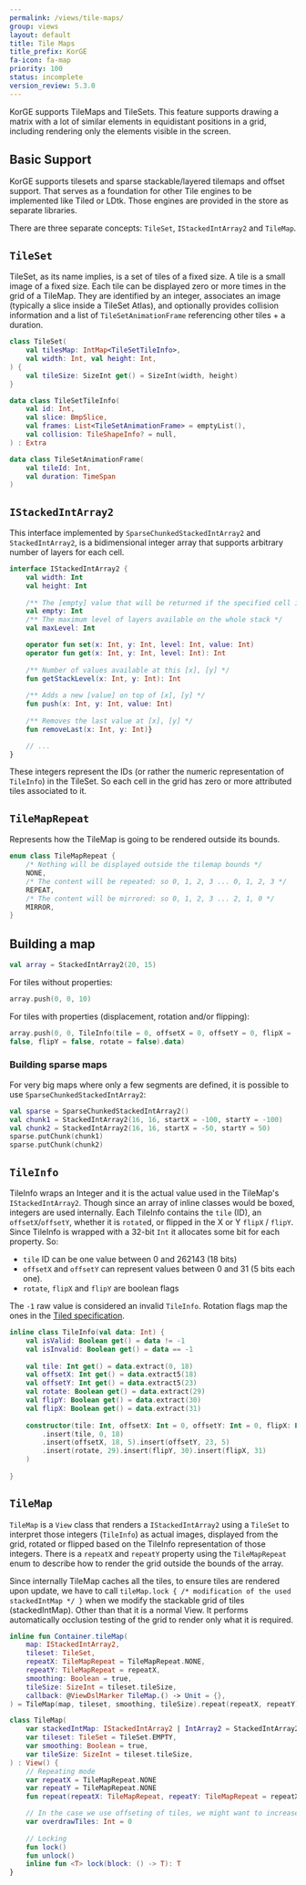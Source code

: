 ```yaml
---
permalink: /views/tile-maps/
group: views
layout: default
title: Tile Maps
title_prefix: KorGE
fa-icon: fa-map
priority: 100
status: incomplete
version_review: 5.3.0
---
```

KorGE supports TileMaps and TileSets. This feature supports drawing a matrix with a lot of similar elements in equidistant positions in a grid, including rendering only the elements visible in the screen.
## Basic Support

KorGE supports tilesets and sparse stackable/layered tilemaps and offset support. That serves as a foundation for other Tile engines to be implemented like Tiled or LDtk. Those engines are provided in the store as separate libraries.

There are three separate concepts: `TileSet`, `IStackedIntArray2` and `TileMap`.

## `TileSet`

TileSet, as its name implies, is a set of tiles of a fixed size. A tile is a small image of a fixed size. Each tile can be displayed zero or more times in the grid of a TileMap. They are identified by an integer, associates an image (typically a slice inside a TileSet Atlas), and optionally provides collision information and a list of `TileSetAnimationFrame` referencing other tiles + a duration.

```kotlin
class TileSet(  
	val tilesMap: IntMap<TileSetTileInfo>,
	val width: Int, val height: Int,
) {
	val tileSize: SizeInt get() = SizeInt(width, height)
}

data class TileSetTileInfo(  
	val id: Int,
	val slice: BmpSlice,
	val frames: List<TileSetAnimationFrame> = emptyList(),
	val collision: TileShapeInfo? = null,
) : Extra

data class TileSetAnimationFrame(
	val tileId: Int,
	val duration: TimeSpan
)
``` 

## `IStackedIntArray2`

This interface implemented by `SparseChunkedStackedIntArray2`  and `StackedIntArray2`, is a bidimensional integer array that supports arbitrary number of layers for each cell.

```kotlin
interface IStackedIntArray2 {
	val width: Int  
	val height: Int
	
	/** The [empty] value that will be returned if the specified cell it out of bounds, or empty */
	val empty: Int  
	/** The maximum level of layers available on the whole stack */  
	val maxLevel: Int

	operator fun set(x: Int, y: Int, level: Int, value: Int)  
	operator fun get(x: Int, y: Int, level: Int): Int
	
	/** Number of values available at this [x], [y] */
	fun getStackLevel(x: Int, y: Int): Int  
  
	/** Adds a new [value] on top of [x], [y] */
	fun push(x: Int, y: Int, value: Int)  
  
	/** Removes the last value at [x], [y] */
	fun removeLast(x: Int, y: Int)}

	// ...
}
```

These integers represent the IDs (or rather the numeric representation of `TileInfo`) in the TileSet. So each cell in the grid has zero or more attributed tiles associated to it.

## `TileMapRepeat`

Represents how the TileMap is going to be rendered outside its bounds. 

```kotlin
enum class TileMapRepeat {
	/* Nothing will be displayed outside the tilemap bounds */
    NONE,  
	/* The content will be repeated: so 0, 1, 2, 3 ... 0, 1, 2, 3 */
    REPEAT,  
	/* The content will be mirrored: so 0, 1, 2, 3 ... 2, 1, 0 */
    MIRROR,
}
```

## Building a map

```kotlin
val array = StackedIntArray2(20, 15)
```

For tiles without properties:

```kotlin
array.push(0, 0, 10)
```

For tiles with properties (displacement, rotation and/or flipping):

```kotlin
array.push(0, 0, TileInfo(tile = 0, offsetX = 0, offsetY = 0, flipX = 
false, flipY = false, rotate = false).data)
```

### Building sparse maps

For very big maps where only a few segments are defined, it is possible to use `SparseChunkedStackedIntArray2`:

```kotlin
val sparse = SparseChunkedStackedIntArray2()  
val chunk1 = StackedIntArray2(16, 16, startX = -100, startY = -100)  
val chunk2 = StackedIntArray2(16, 16, startX = -50, startY = 50)  
sparse.putChunk(chunk1)  
sparse.putChunk(chunk2)
```

## `TileInfo`

TileInfo wraps an Integer and it is the actual value used in the TileMap's `IStackedIntArray2`. Though since an array of inline classes would be boxed, integers are used internally.
Each TileInfo contains the `tile` (ID), an `offsetX`/`offsetY`, whether it is `rotate`d, or flipped in the X or Y `flipX` / `flipY`.
Since TileInfo is wrapped with a 32-bit `Int` it allocates some bit for each property.
So:
* `tile` ID can be one value between 0 and 262143 (18 bits)
* `offsetX` and `offsetY` can represent values between 0 and 31 (5 bits each one).
* `rotate`, `flipX` and `flipY` are boolean flags

The `-1` raw value is considered an invalid `TileInfo`.
Rotation flags map the ones in the [Tiled specification](https://doc.mapeditor.org/en/latest/reference/global-tile-ids/#tile-flipping).

```kotlin
inline class TileInfo(val data: Int) {  
    val isValid: Boolean get() = data != -1  
    val isInvalid: Boolean get() = data == -1  
  
    val tile: Int get() = data.extract(0, 18)  
    val offsetX: Int get() = data.extract5(18)  
    val offsetY: Int get() = data.extract5(23)  
    val rotate: Boolean get() = data.extract(29)  
    val flipY: Boolean get() = data.extract(30)  
    val flipX: Boolean get() = data.extract(31)
  
    constructor(tile: Int, offsetX: Int = 0, offsetY: Int = 0, flipX: Boolean = false, flipY: Boolean = false, rotate: Boolean = false) : this(0  
        .insert(tile, 0, 18)  
        .insert(offsetX, 18, 5).insert(offsetY, 23, 5)  
        .insert(rotate, 29).insert(flipY, 30).insert(flipX, 31)  
    )  
  
}
```

## `TileMap`

`TileMap` is a `View` class that renders a `IStackedIntArray2` using a `TileSet` to interpret those integers (`TileInfo`) as actual images, displayed from the grid, rotated or flipped based on the TileInfo representation of those integers. There is a `repeatX` and `repeatY` property using the `TileMapRepeat` enum to describe how to render the grid outside the bounds of the array.

Since internally TileMap caches all the tiles, to ensure tiles are rendered upon update, we have to call `tileMap.lock { /* modification of the used stackedIntMap */ }` when we modify the stackable grid of tiles (stackedIntMap). Other than that it is a normal View. It performs automatically occlusion testing of the grid to render only what it is required.

```kotlin
inline fun Container.tileMap(  
    map: IStackedIntArray2,  
    tileset: TileSet,  
    repeatX: TileMapRepeat = TileMapRepeat.NONE,  
    repeatY: TileMapRepeat = repeatX,  
    smoothing: Boolean = true,  
    tileSize: SizeInt = tileset.tileSize,  
    callback: @ViewDslMarker TileMap.() -> Unit = {},  
) = TileMap(map, tileset, smoothing, tileSize).repeat(repeatX, repeatY).addTo(this, callback)
```

```kotlin
class TileMap(  
    var stackedIntMap: IStackedIntArray2 | IntArray2 = StackedIntArray2(1, 1, 0), 
    var tileset: TileSet = TileSet.EMPTY,  
    var smoothing: Boolean = true,  
    var tileSize: SizeInt = tileset.tileSize,  
) : View() {
	// Repeating mode
	var repeatX = TileMapRepeat.NONE  
	var repeatY = TileMapRepeat.NONE
	fun repeat(repeatX: TileMapRepeat, repeatY: TileMapRepeat = repeatX): TileMap

	// In the case we use offseting of tiles, we might want to increase this number
	var overdrawTiles: Int = 0
	
	// Locking
	fun lock()
	fun unlock()
	inline fun <T> lock(block: () -> T): T
}
```
